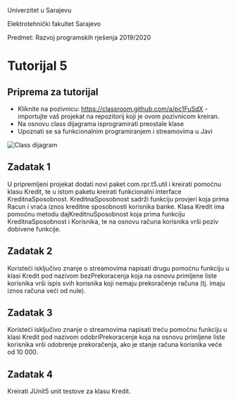Univerzitet u Sarajevu

Elektrotehnički fakultet Sarajevo

Predmet: Razvoj programskih rješenja 2019/2020

# Tutorijal 5
## Priprema za tutorijal
* Kliknite na pozivnicu: https://classroom.github.com/a/pc1FuSdX - importujte vaš projekat na repozitorij koji je ovom pozivnicom kreiran.
* Na osnovu class dijagrama isprogramirati preostale klase
* Upoznati se sa funkcionalnim programiranjem i streamovima u Javi

![Class dijagram](/class_diagram.png?raw=true "Class dijagram")

## Zadatak 1
U pripremljeni projekat dodati novi paket com.rpr.t5.util i kreirati pomoćnu klasu Kredit, te u istom paketu kreirati funkcionalni interface KreditnaSposobnost.
KreditnaSposobnost sadrži funkciju provjeri koja prima Racun i vraća iznos kreditne sposobnosti korisnika banke.
Klasa Kredit ima pomoćnu metodu dajKreditnuSposobnost koja prima funkciju KreditnaSposobnost i Korisnika, te na osnovu računa korisnika vrši poziv dobivene funkcije.
## Zadatak 2
Koristeći isključivo znanje o streamovima napisati drugu pomoćnu funkciju u klasi Kredit pod nazivom bezPrekoracenja koja na osnovu primljene liste korisnika vrši ispis svih korisnika koji nemaju prekoračenje računa (tj. imaju iznos računa veći od nule).
## Zadatak 3
Koristeći isključivo znanje o streamovima napisati treću pomoćnu funkciju u klasi Kredit pod nazivom odobriPrekoracenje koja na osnovu primljene liste korisnika vrši odobrenje prekoračenja, ako je stanje računa korisnika veće od 10 000.
## Zadatak 4
Kreirati JUnit5 unit testove za klasu Kredit. 
